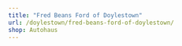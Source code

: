 ```yaml
---
title: "Fred Beans Ford of Doylestown"
url: /doylestown/fred-beans-ford-of-doylestown/
shop: Autohaus
---
```

